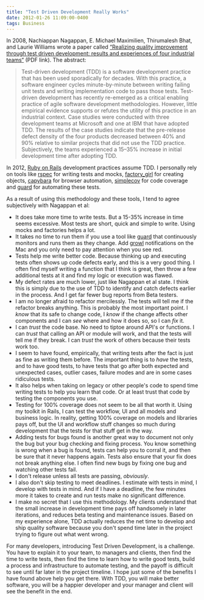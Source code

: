 ```yaml
---
title: "Test Driven Development Really Works"
date: 2012-01-26 11:09:00-0400
tags: Business
---
```


In 2008, Nachiappan Nagappan, E. Michael Maximilien, Thirumalesh Bhat, and Laurie Williams wrote a paper called [“Realizing quality improvement through test driven development: results and experiences of four industrial teams“](http://research.microsoft.com/en-us/groups/ese/nagappan_tdd.pdf) (PDF link). The abstract:

> Test-driven development (TDD) is a software development practice that has been used sporadically for decades. With this practice, a software engineer cycles minute-by-minute between writing failing unit tests and writing implementation code to pass those tests. Test-driven development has recently re-emerged as a critical enabling practice of agile software development methodologies. However, little empirical evidence supports or refutes the utility of this practice in an industrial context. Case studies were conducted with three development teams at Microsoft and one at IBM that have adopted TDD. The results of the case studies indicate that the pre-release defect density of the four products decreased between 40% and 90% relative to similar projects that did not use the TDD practice. Subjectively, the teams experienced a 15–35% increase in initial development time after adopting TDD.

In 2012, [Ruby on Rails](https://rubyonrails.org/) development practices assume TDD. I personally rely on tools like [rspec](http://rspec.info/) for writing tests and mocks, [factory_girl](https://github.com/thoughtbot/factory_girl) for creating objects, [capybara](https://github.com/jnicklas/capybara) for browser automation, [simplecov](https://github.com/colszowka/simplecov) for code coverage and [guard](https://github.com/guard/guard) for automating these tests.

As a result of using this methodology and these tools, I tend to agree subjectively with Nagappan et al:

* It does take more time to write tests. But a 15-35% increase in time seems excessive. Most tests are short, quick and simple to write. Using mocks and factories helps a lot.
* It takes no time to run them if you use a tool like [guard](https://github.com/guard/guard) that continuously monitors and runs them as they change. Add [growl](http://growl.info/) notifications on the Mac and you only need to pay attention when you see red.
* Tests help me write better code. Because thinking up and executing tests often shows up code defects early, and this is a very good thing. I often find myself writing a function that I think is great, then throw a few additional tests at it and find my logic or execution was flawed.
* My defect rates are much lower, just like Nagappan et al state. I think this is simply due to the use of TDD to identify and catch defects earlier in the process. And I get far fewer bug reports from Beta testers.
* I am no longer afraid to refactor mercilessly. The tests will tell me if the refactor breaks anything. This is probably the most important point. I *know* that its safe to change code, I *know* if the change affects other components and I can *see* where and how it does so, so I can *fix* it.
* I can *trust* the code base. No need to tiptoe around API's or functions. I can *trust* that calling an API or module will work, and that the tests will tell me if they break. I can *trust* the work of others because their tests work too.
* I seem to have found, empirically, that writing tests after the fact is just as fine as writing them before. The important thing is to *have* the tests, and to have good tests, to have tests that go after both expected and unexpected cases, outlier cases, failure modes and are in some cases ridiculous tests.
* It also helps when taking on legacy or other people's code to spend time writing tests to help you learn that code. Or at least trust that code by testing the components you use.
* Testing for 100% coverage does not seem to be all that worth it. Using my toolkit in Rails, I can test the workflow, UI and all models and business logic. In reality, getting 100% coverage on models and libraries pays off, but the UI and workflow stuff changes so much during development that the tests for that stuff get in the way.
* Adding tests for bugs found is another great way to document not only the bug but your bug checking and fixing process. You know something is wrong when a bug is found, tests can help you to corral it, and then be sure that it never happens again. Tests also ensure that your fix does not break anything else. I often find new bugs by fixing one bug and watching other tests fail.
* I don't release unless all tests are passing, *obviously*.
* I also don't skip testing to meet deadlines. I estimate with tests in mind, I develop with tests in mind. And if I have a deadline, the few minutes more it takes to create and run tests make no significant difference.
* I make no secret that I use this methodology. My clients understand that the small increase in development time pays off handsomely in later iterations, and reduces beta testing and maintenance issues. Based on my experience alone, TDD actually reduces the net time to develop and ship quality software because you don't spend time later in the project trying to figure out what went wrong.

For many developers, introducing Test Driven Development, is a challenge. You have to explain it to your team, to managers and clients, then find the time to write tests, then find the time to learn how to write good tests, build a process and infrastructure to automate testing, and the payoff is difficult to see until far later in the project timeline. I hope just some of the benefits I have found above help you get there.  With TDD, you will make better software, you will be a happier developer and your manager and client will see the benefit in the end.
